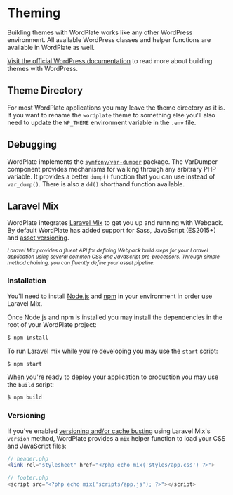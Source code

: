 # Theming

Building themes with WordPlate works like any other WordPress environment. All available WordPress classes and helper functions are available in WordPlate as well. 

[Visit the official WordPress documentation](https://developer.wordpress.org/themes) to read more about building themes with WordPress.

## Theme Directory

For most WordPlate applications you may leave the theme directory as it is. If you want to rename the `wordplate` theme to something else you'll also need to update the `WP_THEME` environment variable in the `.env` file.

## Debugging

WordPlate implements the [`symfony/var-dumper`](https://github.com/symfony/var-dumper) package. The VarDumper component provides mechanisms for walking through any arbitrary PHP variable. It provides a better `dump()` function that you can use instead of `var_dump()`. There is also a `dd()` shorthand function available.

## Laravel Mix

WordPlate integrates [Laravel Mix](https://laravel.com/docs/5.8/mix) to get you up and running with Webpack. By default WordPlate has added support for Sass, JavaScript (ES2015+) and [asset versioning](https://laravel.com/docs/5.8/mix#versioning-and-cache-busting).

<Note label>

<small>_Laravel Mix provides a fluent API for defining Webpack build steps for your Laravel application using several common CSS and JavaScript pre-processors. Through simple method chaining, you can fluently define your asset pipeline._</small>

</Note>

### Installation

You'll need to install [Node.js](https://nodejs.org/en) and [npm](https://www.npmjs.com) in your environment in order use Laravel Mix.

Once Node.js and npm is installed you may install the dependencies in the root of your WordPlate project:

```sh
$ npm install
```

To run Laravel mix while you're developing you may use the `start` script:

```sh
$ npm start
```

When you're ready to deploy your application to production you may use the `build` script:

```sh
$ npm build
```

### Versioning

If you've enabled [versioning and/or cache busting](https://laravel.com/docs/5.8/mix#versioning-and-cache-busting) using Laravel Mix's `version` method, WordPlate provides a `mix` helper function to load your CSS and JavaScript files:

```php
// header.php
<link rel="stylesheet" href="<?php echo mix('styles/app.css') ?>">

// footer.php
<script src="<?php echo mix('scripts/app.js'); ?>"></script>
```
